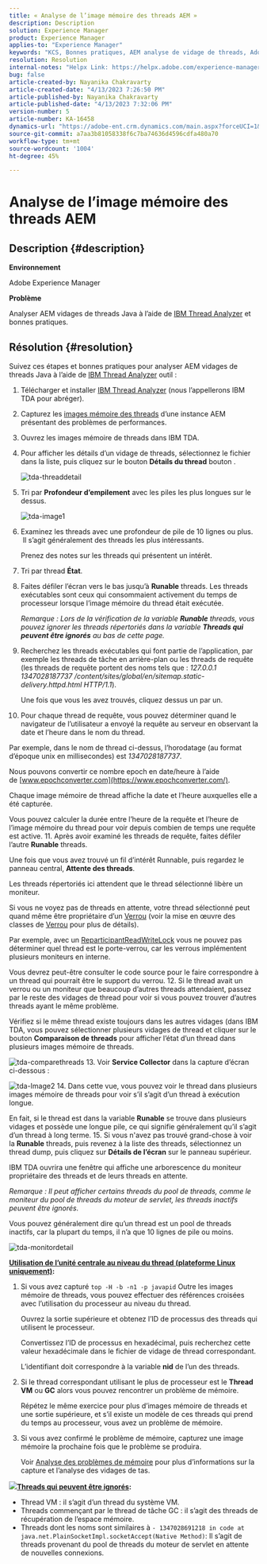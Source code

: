 ```yaml
---
title: « Analyse de l’image mémoire des threads AEM »
description: Description
solution: Experience Manager
product: Experience Manager
applies-to: "Experience Manager"
keywords: "KCS, Bonnes pratiques, AEM analyse de vidage de threads, Adobe Experience Manager, Java, Analyseur de threads IBM"
resolution: Resolution
internal-notes: "Helpx Link: https://helpx.adobe.com/experience-manager/kb/thread-dump-analysis.html"
bug: false
article-created-by: Nayanika Chakravarty
article-created-date: "4/13/2023 7:26:50 PM"
article-published-by: Nayanika Chakravarty
article-published-date: "4/13/2023 7:32:06 PM"
version-number: 5
article-number: KA-16458
dynamics-url: "https://adobe-ent.crm.dynamics.com/main.aspx?forceUCI=1&pagetype=entityrecord&etn=knowledgearticle&id=3623661f-31da-ed11-a7c7-6045bd0067ea"
source-git-commit: a7aa3b81058338f6c7ba74636d4596cdfa480a70
workflow-type: tm+mt
source-wordcount: '1004'
ht-degree: 45%

---
```


# Analyse de l’image mémoire des threads AEM

## Description {#description}


<b>Environnement</b>

Adobe Experience Manager

<b>Problème</b>

Analyser AEM vidages de threads Java à l’aide de [IBM Thread Analyzer](https://www.ibm.com/support/pages/ibm-thread-and-monitor-dump-analyzer-java-tmda) et bonnes pratiques.


## Résolution {#resolution}


Suivez ces étapes et bonnes pratiques pour analyser AEM vidages de threads Java à l’aide de [IBM Thread Analyzer](https://www.ibm.com/support/pages/ibm-thread-and-monitor-dump-analyzer-java-tmda) outil :

1. Télécharger et installer [IBM Thread Analyzer](https://www.ibm.com/support/pages/ibm-thread-and-monitor-dump-analyzer-java-tmda) (nous l’appellerons IBM TDA pour abréger).
2. Capturez les [images mémoire des threads](https://helpx.adobe.com/experience-manager/kb/thread-dumps-collection-analysis.html) d’une instance AEM présentant des problèmes de performances.
3. Ouvrez les images mémoire de threads dans IBM TDA.
4. Pour afficher les détails d’un vidage de threads, sélectionnez le fichier dans la liste, puis cliquez sur le bouton <b>Détails du thread</b> bouton .

   ![tda-threaddetail](https://helpx.adobe.com/content/dam/help/en/experience-manager/kb/thread-dump-analysis/_jcr_content/main-pars/image_1587732783/tda-threaddetail.png "tda-threaddetail")
5. Tri par <b>Profondeur d’empilement</b> avec les piles les plus longues sur le dessus.

   ![tda-image1](https://helpx.adobe.com/content/dam/help/en/experience-manager/kb/thread-dump-analysis/_jcr_content/main-pars/image/tda-image1.png)
6. Examinez les threads avec une profondeur de pile de 10 lignes ou plus.  Il s’agit généralement des threads les plus intéressants.

   Prenez des notes sur les threads qui présentent un intérêt.
7. Tri par thread <b>État</b>.
8. Faites défiler l’écran vers le bas jusqu’à <b>Runable</b> threads. Les threads exécutables sont ceux qui consommaient activement du temps de processeur lorsque l’image mémoire du thread était exécutée.

   *Remarque : Lors de la vérification de la variable <b>Runable</b> threads, vous pouvez ignorer les threads répertoriés dans la variable <b>Threads qui peuvent être ignorés</b> au bas de cette page.*


9. Recherchez les threads exécutables qui font partie de l’application, par exemple les threads de tâche en arrière-plan ou les threads de requête (les threads de requête portent des noms tels que : *127.0.0.1 1347028187737 /content/sites/global/en/sitemap.static-delivery.httpd.html HTTP/1.1*).

   Une fois que vous les avez trouvés, cliquez dessus un par un.
10. Pour chaque thread de requête, vous pouvez déterminer quand le navigateur de l’utilisateur a envoyé la requête au serveur en observant la date et l’heure dans le nom du thread.

   Par exemple, dans le nom de thread ci-dessus, l’horodatage (au format d’époque unix en millisecondes) est *1347028187737*.

   Nous pouvons convertir ce nombre epoch en date/heure à l’aide de [www.epochconverter.com](https://www.epochconverter.com/).

   Chaque image mémoire de thread affiche la date et l’heure auxquelles elle a été capturée.

   Vous pouvez calculer la durée entre l’heure de la requête et l’heure de l’image mémoire du thread pour voir depuis combien de temps une requête est active.
11. Après avoir examiné les threads de requête, faites défiler l’autre <b>Runable</b> threads.

   Une fois que vous avez trouvé un fil d’intérêt Runnable, puis regardez le panneau central, <b>Attente des threads</b>.

   Les threads répertoriés ici attendent que le thread sélectionné libère un moniteur.

   Si vous ne voyez pas de threads en attente, votre thread sélectionné peut quand même être propriétaire d’un [Verrou](https://docs.oracle.com/javase/1.5.0/docs/api/java/util/concurrent/locks/Lock.html) (voir la mise en œuvre des classes de [Verrou](https://docs.oracle.com/javase/1.5.0/docs/api/java/util/concurrent/locks/Lock.html) pour plus de détails).

   Par exemple, avec un [ReparticipantReadWriteLock](https://docs.oracle.com/javase/1.5.0/docs/api/java/util/concurrent/locks/ReentrantReadWriteLock.html) vous ne pouvez pas déterminer quel thread est le porte-verrou, car les verrous implémentent plusieurs moniteurs en interne.

   Vous devrez peut-être consulter le code source pour le faire correspondre à un thread qui pourrait être le support du verrou.
12. Si le thread avait un verrou ou un moniteur que beaucoup d’autres threads attendaient, passez par le reste des vidages de thread pour voir si vous pouvez trouver d’autres threads ayant le même problème.

   Vérifiez si le même thread existe toujours dans les autres vidages (dans IBM TDA, vous pouvez sélectionner plusieurs vidages de thread et cliquer sur le bouton <b>Comparaison de threads</b> pour afficher l’état d’un thread dans plusieurs images mémoire de threads.

   ![tda-comparethreads](https://helpx.adobe.com/content/dam/help/en/experience-manager/kb/thread-dump-analysis/_jcr_content/main-pars/image_1159496390/tda-comparethreads.png)
13. Voir <b>Service Collector</b> dans la capture d’écran ci-dessous :

   ![tda-Image2](https://helpx.adobe.com/content/dam/help/en/experience-manager/kb/thread-dump-analysis/_jcr_content/main-pars/image_1730877898/tda-Image2.png)
14. Dans cette vue, vous pouvez voir le thread dans plusieurs images mémoire de threads pour voir s’il s’agit d’un thread à exécution longue.

   En fait, si le thread est dans la variable <b>Runable</b> se trouve dans plusieurs vidages et possède une longue pile, ce qui signifie généralement qu’il s’agit d’un thread à long terme.
15. Si vous n&#39;avez pas trouvé grand-chose à voir la <b>Runable</b> threads, puis revenez à la liste des threads, sélectionnez un thread dump, puis cliquez sur <b>Détails de l’écran</b> sur le panneau supérieur.

   IBM TDA ouvrira une fenêtre qui affiche une arborescence du moniteur propriétaire des threads et de leurs threads en attente.

   *Remarque : Il peut afficher certains threads du pool de threads, comme le moniteur du pool de threads du moteur de servlet, les threads inactifs peuvent être ignorés.*

   Vous pouvez généralement dire qu’un thread est un pool de threads inactifs, car la plupart du temps, il n’a que 10 lignes de pile ou moins.

   ![tda-monitordetail](https://helpx.adobe.com/content/dam/help/en/experience-manager/kb/thread-dump-analysis/_jcr_content/main-pars/image_1106466084/tda-monitordetail.png)




<u><b>Utilisation de l’unité centrale au niveau du thread (plateforme Linux uniquement)</b></u><b>:</b>

1. Si vous avez capturé `top -H -b -n1 -p javapid` Outre les images mémoire de threads, vous pouvez effectuer des références croisées avec l’utilisation du processeur au niveau du thread.

   Ouvrez la sortie supérieure et obtenez l’ID de processus des threads qui utilisent le processeur.

   Convertissez l’ID de processus en hexadécimal, puis recherchez cette valeur hexadécimale dans le fichier de vidage de thread correspondant.

   L’identifiant doit correspondre à la variable <b>nid</b> de l’un des threads.
2. Si le thread correspondant utilisant le plus de processeur est le <b>Thread VM</b> ou <b>GC</b> alors vous pouvez rencontrer un problème de mémoire.

   Répétez le même exercice pour plus d’images mémoire de threads et une sortie supérieure, et s’il existe un modèle de ces threads qui prend du temps au processeur, vous avez un problème de mémoire.
3. Si vous avez confirmé le problème de mémoire, capturez une image mémoire la prochaine fois que le problème se produira.

   Voir [Analyse des problèmes de mémoire](https://experienceleague.adobe.com/docs/experience-cloud-kcs/kbarticles/KA-17482.html?lang=fr) pour plus d’informations sur la capture et l’analyse des vidages de tas.


![](https://helpx.adobe.com/libs/cq/ui/resources/0.gif)<b><u>Threads qui peuvent être ignorés</u>:</b>

- Thread VM : il s’agit d’un thread du système VM.
- Threads commençant par le thread de tâche GC : il s’agit des threads de récupération de l’espace mémoire.
- Threads dont les noms sont similaires à `- 1347028691218 in code at java.net.PlainSocketImpl.socketAccept(Native Method)`: Il s’agit de threads provenant du pool de threads du moteur de servlet en attente de nouvelles connexions.

